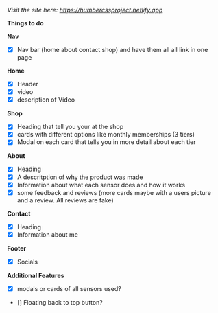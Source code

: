 *Visit the site here: https://humbercssproject.netlify.app*



**Things to do**


**Nav**
- [x] Nav bar (home about contact shop) and have them all all link in one page

**Home**
- [x]	Header
- [x]	video 
- [x]	description of Video	

**Shop**
- [x]	Heading that tell you your at the shop
- [x]	cards with different options like monthly memberships (3 tiers)	
- [x]	Modal on each card that tells you in more detail about each tier

**About**
- [x]	Heading 
- [x]	A descritption of why the product was made 
- [x]	Information about what each sensor does and how it works
- [x]	some feedback and reviews (more cards maybe with a users picture and a review. All reviews are fake)

**Contact**
- [x]	Heading
- [x]	Information about me

**Footer**
- [x]	Socials


**Additional Features**
- [x]	modals or cards of all sensors used?
- []    Floating back to top button?
